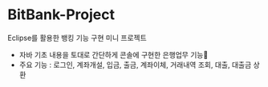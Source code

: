 # BitBank-Project
Eclipse를 활용한 뱅킹 기능 구현 미니 프로젝트

* 자바 기초 내용을 토대로 간단하게 콘솔에 구현한 은행업무 기능🏦
* 주요 기능 : 로그인, 계좌개설, 입금, 출금, 계좌이체, 거래내역 조회, 대출, 대출금 상환 
